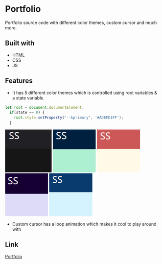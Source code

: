 # Portfolio
Portfolio source code with different color themes, custom cursor and much more.

## Built with
* HTML
* CSS
* JS

## Features
* It has 5 different color themes which is controlled using root variables & a state variable.
```javascript
let root = document.documentElement;
  if(state == 0) {
    root.style.setProperty("--kprimary", '#ADEFD1FF');
  }
```

<img src="https://github.com/sharu606/Portfolio/blob/main/images/Screenshot%20(421).png?raw=true" style="height: 140px">  <img src="https://github.com/sharu606/Portfolio/blob/main/images/Screenshot%20(427).png?raw=true" style="height: 140px"> <img src="https://github.com/sharu606/Portfolio/blob/main/images/Screenshot%20(424).png?raw=true" style="height: 140px"> <img src="https://github.com/sharu606/Portfolio/blob/main/images/Screenshot%20(426).png?raw=true" style="height: 140px"> <img src="https://github.com/sharu606/Portfolio/blob/main/images/Screenshot%20(428).png?raw=true" style="height: 140px">

* Custom cursor has a loop animation which makes it cool to play around with
## Link
[Portfolio](https://portfolios.talentsprint.com/~sharanya_s/)


